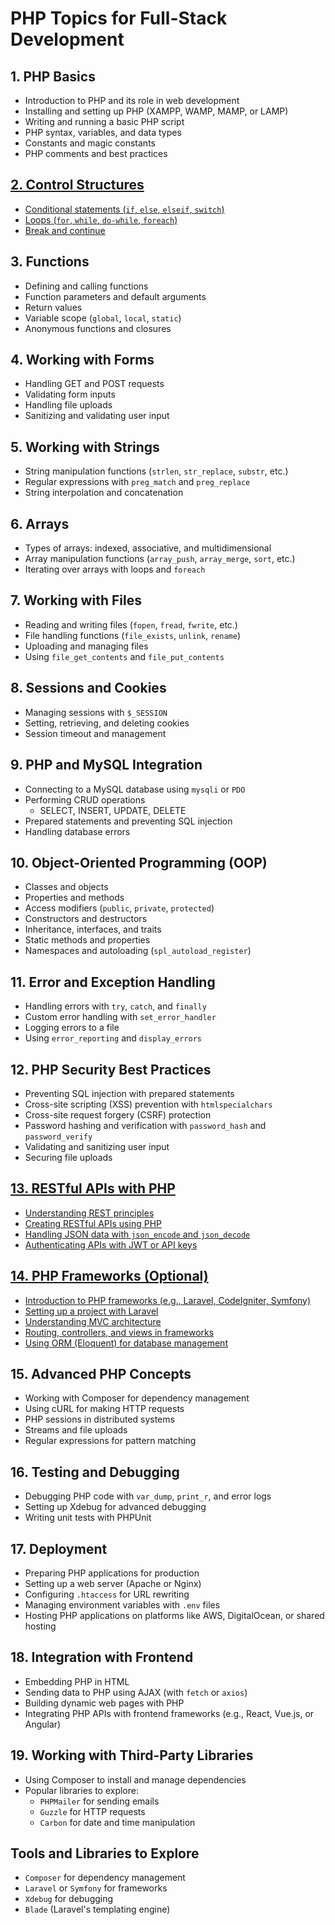# PHP Topics for Full-Stack Development

## 1. PHP Basics
- Introduction to PHP and its role in web development
- Installing and setting up PHP (XAMPP, WAMP, MAMP, or LAMP)
- Writing and running a basic PHP script
- PHP syntax, variables, and data types
- Constants and magic constants
- PHP comments and best practices

## [2. Control Structures](#)
- [Conditional statements (`if`, `else`, `elseif`, `switch`)](#)
- [Loops (`for`, `while`, `do-while`, `foreach`)](#)
- [Break and continue](#)

## 3. Functions
- Defining and calling functions
- Function parameters and default arguments
- Return values
- Variable scope (`global`, `local`, `static`)
- Anonymous functions and closures

## 4. Working with Forms
- Handling GET and POST requests
- Validating form inputs
- Handling file uploads
- Sanitizing and validating user input

## 5. Working with Strings
- String manipulation functions (`strlen`, `str_replace`, `substr`, etc.)
- Regular expressions with `preg_match` and `preg_replace`
- String interpolation and concatenation

## 6. Arrays
- Types of arrays: indexed, associative, and multidimensional
- Array manipulation functions (`array_push`, `array_merge`, `sort`, etc.)
- Iterating over arrays with loops and `foreach`

## 7. Working with Files
- Reading and writing files (`fopen`, `fread`, `fwrite`, etc.)
- File handling functions (`file_exists`, `unlink`, `rename`)
- Uploading and managing files
- Using `file_get_contents` and `file_put_contents`

## 8. Sessions and Cookies
- Managing sessions with `$_SESSION`
- Setting, retrieving, and deleting cookies
- Session timeout and management

## 9. PHP and MySQL Integration
- Connecting to a MySQL database using `mysqli` or `PDO`
- Performing CRUD operations
  - SELECT, INSERT, UPDATE, DELETE
- Prepared statements and preventing SQL injection
- Handling database errors

## 10. Object-Oriented Programming (OOP)
- Classes and objects
- Properties and methods
- Access modifiers (`public`, `private`, `protected`)
- Constructors and destructors
- Inheritance, interfaces, and traits
- Static methods and properties
- Namespaces and autoloading (`spl_autoload_register`)

## 11. Error and Exception Handling
- Handling errors with `try`, `catch`, and `finally`
- Custom error handling with `set_error_handler`
- Logging errors to a file
- Using `error_reporting` and `display_errors`

## 12. PHP Security Best Practices
- Preventing SQL injection with prepared statements
- Cross-site scripting (XSS) prevention with `htmlspecialchars`
- Cross-site request forgery (CSRF) protection
- Password hashing and verification with `password_hash` and `password_verify`
- Validating and sanitizing user input
- Securing file uploads

## [13. RESTful APIs with PHP](#)
- [Understanding REST principles](#)
- [Creating RESTful APIs using PHP](#)
- [Handling JSON data with `json_encode` and `json_decode`](#)
- [Authenticating APIs with JWT or API keys](#)

## [14. PHP Frameworks (Optional)](#)
- [Introduction to PHP frameworks (e.g., Laravel, CodeIgniter, Symfony)](#)
- [Setting up a project with Laravel](#)
- [Understanding MVC architecture](#)
- [Routing, controllers, and views in frameworks](#)
- [Using ORM (Eloquent) for database management](#)

## 15. Advanced PHP Concepts
- Working with Composer for dependency management
- Using cURL for making HTTP requests
- PHP sessions in distributed systems
- Streams and file uploads
- Regular expressions for pattern matching

## 16. Testing and Debugging
- Debugging PHP code with `var_dump`, `print_r`, and error logs
- Setting up Xdebug for advanced debugging
- Writing unit tests with PHPUnit

## 17. Deployment
- Preparing PHP applications for production
- Setting up a web server (Apache or Nginx)
- Configuring `.htaccess` for URL rewriting
- Managing environment variables with `.env` files
- Hosting PHP applications on platforms like AWS, DigitalOcean, or shared hosting

## 18. Integration with Frontend
- Embedding PHP in HTML
- Sending data to PHP using AJAX (with `fetch` or `axios`)
- Building dynamic web pages with PHP
- Integrating PHP APIs with frontend frameworks (e.g., React, Vue.js, or Angular)

## 19. Working with Third-Party Libraries
- Using Composer to install and manage dependencies
- Popular libraries to explore:
  - `PHPMailer` for sending emails
  - `Guzzle` for HTTP requests
  - `Carbon` for date and time manipulation

## Tools and Libraries to Explore
- `Composer` for dependency management
- `Laravel` or `Symfony` for frameworks
- `Xdebug` for debugging
- `Blade` (Laravel's templating engine)